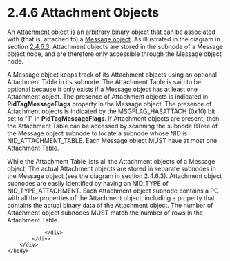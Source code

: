 <html dir="LTR" xmlns:mshelp="http://msdn.microsoft.com/mshelp" xmlns:ddue="http://ddue.schemas.microsoft.com/authoring/2003/5" xmlns:xlink="http://www.w3.org/1999/xlink" xmlns:tool="http://www.microsoft.com/tooltip">
    <head>
        <meta http-equiv="Content-Type" content="text/html; CHARSET=utf-8"></meta>
        <meta name="save" content="history"></meta>
        <title>2.4.6 Attachment Objects</title>
        <xml>
            <mshelp:toctitle title="2.4.6 Attachment Objects"></mshelp:toctitle>
            <mshelp:rltitle title="[MS-PST]: Attachment Objects"></mshelp:rltitle>
            <mshelp:keyword index="A" term="46eb4828-c6a5-420d-a137-9ee36df317c1"></mshelp:keyword>
            <mshelp:attr name="DCSext.ContentType" value="open specification"></mshelp:attr>
            <mshelp:attr name="AssetID" value="46eb4828-c6a5-420d-a137-9ee36df317c1"></mshelp:attr>
            <mshelp:attr name="TopicType" value="kbRef"></mshelp:attr>
            <mshelp:attr name="DCSext.Title" value="[MS-PST]: Attachment Objects" />
        </xml>
    </head>
    <body>
        <div id="header">
            <h1 class="heading">2.4.6 Attachment Objects</h1>
        </div>
        <div id="mainSection">
            <div id="mainBody">
                <div id="allHistory" class="saveHistory"></div>
                <div id="sectionSection0" class="section" name="collapseableSection">
                    

<p>An <a href="08220cc9-69b1-4072-a2e7-2a0ff201d505.htm#gt_6ab4cacc-0e1a-4843-b9e5-4f1fee5a695a">Attachment
object</a> is an arbitrary binary object that can be associated with (that is,
attached to) a <a href="08220cc9-69b1-4072-a2e7-2a0ff201d505.htm#gt_b6c15d0c-d992-421d-ba96-99d3b63894cf">Message
object</a>. As illustrated in the diagram in section <a href="f3fcc68c-53ee-4c2a-82d7-113e44f1fb3f.htm">2.4.6.3</a>, Attachment
objects are stored in the subnode of a Message object node, and are therefore
only accessible through the Message object node.</p>

<p>A Message object keeps track of its Attachment objects using
an optional Attachment Table in its subnode. The Attachment Table is said to be
optional because it only exists if a Message object has at least one Attachment
object. The presence of Attachment objects is indicated in <b>PidTagMessageFlags</b>
property in the Message object. The presence of Attachment objects is indicated
by the MSGFLAG_HASATTACH (0x10) bit set to &quot;1&quot; in <b>PidTagMessageFlags</b>.
If Attachment objects are present, then the Attachment Table can be accessed by
scanning the subnode BTree of the Message object subnode to locate a subnode
whose NID is NID_ATTACHMENT_TABLE. Each Message object MUST have at most one
Attachment Table. </p>

<p>While the Attachment Table lists all the Attachment objects
of a Message object, The actual Attachment objects are stored in separate
subnodes in the Message object (see the diagram in section 2.4.6.3). Attachment
object subnodes are easily identified by having an NID_TYPE of
NID_TYPE_ATTACHMENT. Each Attachment object subnode contains a PC with all the
properties of the Attachment object, including a property that contains the
actual binary data of the Attachment object. The number of Attachment object
subnodes MUST match the number of rows in the Attachment Table.</p>


                </div>
            </div>
        </div>
    </body>
</html>